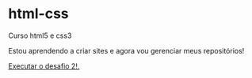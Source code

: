 # html-css
 Curso html5 e css3

 Estou aprendendo a criar sites e agora vou gerenciar meus repositórios!

<a href= "https://miguel2511.github.io/html-css/Exercicios/desafios%20-%20modulo02%20-%20d010/android.html">Executar o desafio 2!.
</a>